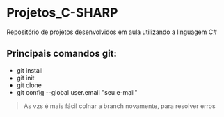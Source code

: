 # Projetos_C-SHARP
Repositório de projetos desenvolvidos em aula utilizando a linguagem C#

## Principais comandos git:
- git install
- git init
- git clone
- git config --global user.email "seu e-mail"

> As vzs é mais fácil colnar a branch novamente,
>para resolver erros
